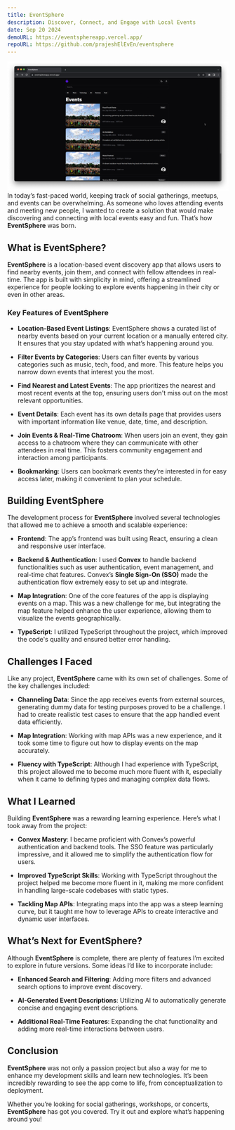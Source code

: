 ```yaml
---
title: EventSphere
description: Discover, Connect, and Engage with Local Events
date: Sep 20 2024
demoURL: https://eventsphereapp.vercel.app/
repoURL: https://github.com/prajeshElEvEn/eventsphere
---
```


![Home](./home.png)
In today’s fast-paced world, keeping track of social gatherings, meetups, and events can be overwhelming. As someone who loves attending events and meeting new people, I wanted to create a solution that would make discovering and connecting with local events easy and fun. That’s how **EventSphere** was born.

## **What is EventSphere?**

**EventSphere** is a location-based event discovery app that allows users to find nearby events, join them, and connect with fellow attendees in real-time. The app is built with simplicity in mind, offering a streamlined experience for people looking to explore events happening in their city or even in other areas.

### **Key Features of EventSphere**

- **Location-Based Event Listings**: EventSphere shows a curated list of nearby events based on your current location or a manually entered city. It ensures that you stay updated with what’s happening around you.
- **Filter Events by Categories**: Users can filter events by various categories such as music, tech, food, and more. This feature helps you narrow down events that interest you the most.

- **Find Nearest and Latest Events**: The app prioritizes the nearest and most recent events at the top, ensuring users don't miss out on the most relevant opportunities.

- **Event Details**: Each event has its own details page that provides users with important information like venue, date, time, and description.

- **Join Events & Real-Time Chatroom**: When users join an event, they gain access to a chatroom where they can communicate with other attendees in real time. This fosters community engagement and interaction among participants.

- **Bookmarking**: Users can bookmark events they’re interested in for easy access later, making it convenient to plan your schedule.

## **Building EventSphere**

The development process for **EventSphere** involved several technologies that allowed me to achieve a smooth and scalable experience:

- **Frontend**: The app’s frontend was built using React, ensuring a clean and responsive user interface.
- **Backend & Authentication**: I used **Convex** to handle backend functionalities such as user authentication, event management, and real-time chat features. Convex’s **Single Sign-On (SSO)** made the authentication flow extremely easy to set up and integrate.

- **Map Integration**: One of the core features of the app is displaying events on a map. This was a new challenge for me, but integrating the map feature helped enhance the user experience, allowing them to visualize the events geographically.

- **TypeScript**: I utilized TypeScript throughout the project, which improved the code's quality and ensured better error handling.

## **Challenges I Faced**

Like any project, **EventSphere** came with its own set of challenges. Some of the key challenges included:

- **Channeling Data**: Since the app receives events from external sources, generating dummy data for testing purposes proved to be a challenge. I had to create realistic test cases to ensure that the app handled event data efficiently.

- **Map Integration**: Working with map APIs was a new experience, and it took some time to figure out how to display events on the map accurately.

- **Fluency with TypeScript**: Although I had experience with TypeScript, this project allowed me to become much more fluent with it, especially when it came to defining types and managing complex data flows.

## **What I Learned**

Building **EventSphere** was a rewarding learning experience. Here’s what I took away from the project:

- **Convex Mastery**: I became proficient with Convex’s powerful authentication and backend tools. The SSO feature was particularly impressive, and it allowed me to simplify the authentication flow for users.

- **Improved TypeScript Skills**: Working with TypeScript throughout the project helped me become more fluent in it, making me more confident in handling large-scale codebases with static types.

- **Tackling Map APIs**: Integrating maps into the app was a steep learning curve, but it taught me how to leverage APIs to create interactive and dynamic user interfaces.

## **What’s Next for EventSphere?**

Although **EventSphere** is complete, there are plenty of features I’m excited to explore in future versions. Some ideas I’d like to incorporate include:

- **Enhanced Search and Filtering**: Adding more filters and advanced search options to improve event discovery.
- **AI-Generated Event Descriptions**: Utilizing AI to automatically generate concise and engaging event descriptions.

- **Additional Real-Time Features**: Expanding the chat functionality and adding more real-time interactions between users.

## **Conclusion**

**EventSphere** was not only a passion project but also a way for me to enhance my development skills and learn new technologies. It’s been incredibly rewarding to see the app come to life, from conceptualization to deployment.

Whether you’re looking for social gatherings, workshops, or concerts, **EventSphere** has got you covered. Try it out and explore what’s happening around you!
